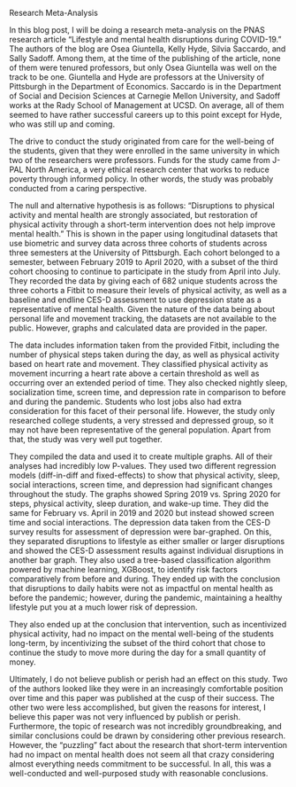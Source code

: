 Research Meta-Analysis

In this blog post, I will be doing a research meta-analysis on the PNAS research article “Lifestyle and mental health disruptions during COVID-19.” The authors of the blog are Osea Giuntella, Kelly Hyde, Silvia Saccardo, and Sally Sadoff. Among them, at the time of the publishing of the article, none of them were tenured professors, but only Osea Giuntella was well on the track to be one. Giuntella and Hyde are professors at the University of Pittsburgh in the Department of Economics. Saccardo is in the Department of Social and Decision Sciences at Carnegie Mellon University, and Sadoff works at the Rady School of Management at UCSD. On average, all of them seemed to have rather successful careers up to this point except for Hyde, who was still up and coming. 

The drive to conduct the study originated from care for the well-being of the students, given that they were enrolled in the same university in which two of the researchers were professors. Funds for the study came from J-PAL North America, a very ethical research center that works to reduce poverty through informed policy. In other words, the study was probably conducted from a caring perspective.

The null and alternative hypothesis is as follows: “Disruptions to physical activity and mental health are strongly associated, but restoration of physical activity through a short-term intervention does not help improve mental health.” This is shown in the paper using longitudinal datasets that use biometric and survey data across three cohorts of students across three semesters at the University of Pittsburgh. Each cohort belonged to a semester, between February 2019 to April 2020, with a subset of the third cohort choosing to continue to participate in the study from April into July. They recorded the data by giving each of 682 unique students across the three cohorts a Fitbit to measure their levels of physical activity, as well as a baseline and endline CES-D assessment to use depression state as a representative of mental health. Given the nature of the data being about personal life and movement tracking, the datasets are not available to the public. However, graphs and calculated data are provided in the paper.

The data includes information taken from the provided Fitbit, including the number of physical steps taken during the day, as well as physical activity based on heart rate and movement. They classified physical activity as movement incurring a heart rate above a certain threshold as well as occurring over an extended period of time. They also checked nightly sleep, socialization time, screen time, and depression rate in comparison to before and during the pandemic. Students who lost jobs also had extra consideration for this facet of their personal life. However, the study only researched college students, a very stressed and depressed group, so it may not have been representative of the general population. Apart from that, the study was very well put together. 

They compiled the data and used it to create multiple graphs. All of their analyses had incredibly low P-values. They used two different regression models (diff-in-diff and fixed-effects) to show that physical activity, sleep, social interactions, screen time, and depression had significant changes throughout the study. The graphs showed Spring 2019 vs. Spring 2020 for steps, physical activity, sleep duration, and wake-up time. They did the same for February vs. April in 2019 and 2020 but instead showed screen time and social interactions. The depression data taken from the CES-D survey results for assessment of depression were bar-graphed. On this, they separated disruptions to lifestyle as either smaller or larger disruptions and showed the CES-D assessment results against individual disruptions in another bar graph. They also used a tree-based classification algorithm powered by machine learning, XGBoost, to identify risk factors comparatively from before and during. They ended up with the conclusion that disruptions to daily habits were not as impactful on mental health as before the pandemic; however, during the pandemic, maintaining a healthy lifestyle put you at a much lower risk of depression. 

They also ended up at the conclusion that intervention, such as incentivized physical activity, had no impact on the mental well-being of the students long-term, by incentivizing the subset of the third cohort that chose to continue the study to move more during the day for a small quantity of money.

Ultimately, I do not believe publish or perish had an effect on this study. Two of the authors looked like they were in an increasingly comfortable position over time and this paper was published at the cusp of their success. The other two were less accomplished, but given the reasons for interest, I believe this paper was not very influenced by publish or perish. Furthermore, the topic of research was not incredibly groundbreaking, and similar conclusions could be drawn by considering other previous research. However, the “puzzling” fact about the research that short-term intervention had no impact on mental health does not seem all that crazy considering almost everything needs commitment to be successful. In all, this was a well-conducted and well-purposed study with reasonable conclusions.

